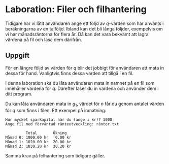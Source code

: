 # Laboration: Filer och filhantering

Tidigare har vi låtit användaren ange ett följd av $q$-värden som har använts i 
beräkningarna av en talföljd. Ibland kan det bli långa följder, exempelvis om 
vi har månadsräntorna för flera år. Då kan det vara bekvämt att lagra värdena 
på fil och läsa dem därifrån.


## Uppgift

För en längre följd av värden för $q$ blir det jobbigt för användaren att mata 
in dessa för hand. Vanligtvis finns dessa värden att tillgå i en fil.

I denna laboration ska du låta användaren mata in namnet på en fil som 
innehåller värdena för $q$. Därefter läser du in värdena och använder dem i 
ditt program.

Du kan låta användaren mata in $g_1$, värdet för $n$ får du genom antalet 
värden för $q$ som finns i filen. Ett exempel på inmatning:
```
Hur mycket sparkapital har du (ange i kr)? 1000
Ange fil med förväntad ränteutveckling: räntor.txt

         Total       Ökning
Månad 0: 1000.00 kr   0.00 kr
Månad 1: 1020.00 kr  20.00 kr
Månad 2: 1030.20 kr  30.20 kr
```
Samma krav på felhantering som tidigare gäller.

